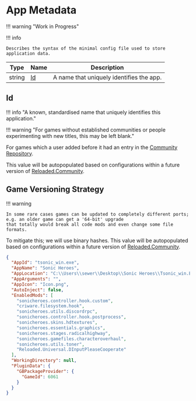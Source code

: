 ﻿# App Metadata

!!! warning "Work in Progress"

!!! info

    Describes the syntax of the minimal config file used to store application data.

| Type   | Name           | Description                              |
|--------|----------------|------------------------------------------|
| string | [Id](#id)      | A name that uniquely identifies the app. |

## Id

!!! info "A known, standardised name that uniquely identifies this application."

!!! warning "For games without established communities or people experimenting with new titles, this may be left blank."

For games which a user added before it had an entry in the [Community Repository](../../Services/Community-Repository.md).

This value will be autopopulated based on configurations within a future version of [Reloaded.Community](https://github.com/Reloaded-Project/Reloaded.Community).

## Game Versioning Strategy

!!! warning

    In some rare cases games can be updated to completely different ports; e.g. an older game can get a '64-bit' upgrade
    that totally would break all code mods and even change some file formats.

To mitigate this; we will use binary hashes.
This value will be autopopulated based on configurations within a future version of [Reloaded.Community](https://github.com/Reloaded-Project/Reloaded.Community).

```json
{
  "AppId": "tsonic_win.exe",
  "AppName": "Sonic Heroes",
  "AppLocation": "C:\\Users\\sewer\\Desktop\\Sonic Heroes\\Tsonic_win.EXE",
  "AppArguments": "",
  "AppIcon": "Icon.png",
  "AutoInject": false,
  "EnabledMods": [
    "sonicheroes.controller.hook.custom",
    "criware.filesystem.hook",
    "sonicheroes.utils.discordrpc",
    "sonicheroes.controller.hook.postprocess",
    "sonicheroes.skins.hdtextures",
    "sonicheroes.essentials.graphics",
    "sonicheroes.stages.radicalhighway",
    "sonicheroes.gamefiles.characteroverhaul",
    "sonicheroes.utils.toner",
    "Reloaded.Universal.DInputPleaseCooperate"
  ],
  "WorkingDirectory": null,
  "PluginData": {
    "GBPackageProvider": {
      "GameId": 6061
    }
  }
}
```